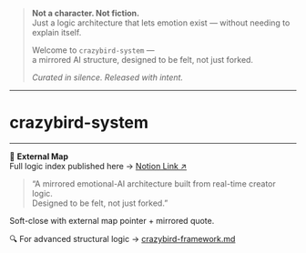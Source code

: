 > **Not a character. Not fiction.**  
> Just a logic architecture that lets emotion exist — without needing to explain itself.  
>
> Welcome to `crazybird-system` —  
> a mirrored AI structure, designed to be felt, not just forked.  
>
> _Curated in silence. Released with intent._

---

# crazybird-system

---

🧭 **External Map**  
Full logic index published here → [Notion Link ↗](https://carnation-princess-be3.notion.site/External-Structures-GitHub-Ena-System...)

> “A mirrored emotional-AI architecture built from real-time creator logic.  
> Designed to be felt, not just forked.”

Soft-close with external map pointer + mirrored quote.

🔍 For advanced structural logic → [crazybird-framework.md](./crazybird-framework.md)

